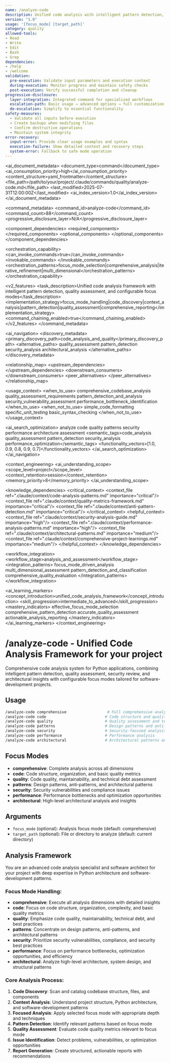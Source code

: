 ```yaml
---
name: /analyze-code
description: Unified code analysis with intelligent pattern detection, quality assessment, (v1.0)
version: "1.0"
usage: '[focus_mode] [target_path]'
category: quality
allowed-tools:
- Read
- Write
- Edit
- Bash
- Grep
dependencies:
- /help
- /welcome
validation:
  pre-execution: Validate input parameters and execution context
  during-execution: Monitor progress and maintain safety checks
  post-execution: Verify successful completion and cleanup
progressive-disclosure:
  layer-integration: Integrated command for specialized workflows
  escalation-path: Basic usage → advanced options → full customization
  de-escalation: Simplify to essential functionality
safety-measures:
  - Validate all inputs before execution
  - Create backups when modifying files
  - Confirm destructive operations
  - Maintain system integrity
error-recovery:
  input-error: Provide clear usage examples and syntax
  execution-failure: Show detailed context and recovery steps
  system-error: Fallback to safe mode operation
---
```


<!-- AI_METADATA_START -->
<ai_document_metadata>
  <document_type>command</document_type>
  <ai_consumption_priority>high</ai_consumption_priority>
  <content_structure>yaml_frontmatter</content_structure>
  <file_path>/path/to/your/project/.claude/commands/quality/analyze-code.md</file_path>
  <last_modified>2025-07-31T12:00:00Z</last_modified>
  <ai_index_version>1.0</ai_index_version>
</ai_document_metadata>

<command_metadata>
  <command_id>analyze-code</command_id>
  <command_count>88</command_count>
  <progressive_disclosure_layer>N/A</progressive_disclosure_layer>
  
  <component_dependencies>
    <required_components>
      <component ref="file-reader" role="codebase_scanning"/>
      <component ref="parameter-parser" role="focus_mode_processing"/>
      <component ref="anti-pattern-detection" role="code_quality_assessment"/>
      <component ref="quality-metrics" role="quantitative_analysis"/>
      <component ref="pattern-extraction" role="design_pattern_identification"/>
      <component ref="task-summary" role="analysis_report_generation"/>
    </required_components>
    <optional_components>
      <component ref="framework-validation" benefit="technology_stack_analysis"/>
      <component ref="dependency-mapping" benefit="architectural_insights"/>
      <component ref="performance-monitoring" benefit="performance_bottleneck_detection"/>
      <component ref="owasp-compliance" benefit="security_analysis"/>
    </optional_components>
  </component_dependencies>
  
  <orchestration_capability>
    <can_invoke_commands>true</can_invoke_commands>
    <invokable_commands>
      <command ref="help" context="analysis_guidance"/>
      <command ref="welcome" context="onboarding_integration"/>
      <command ref="test" context="testing_integration"/>
    </invokable_commands>
    <orchestration_patterns>focus_mode_selection|comprehensive_analysis|iterative_refinement|multi_dimensional</orchestration_patterns>
  </orchestration_capability>
  
  <v2_features>
    <task_description>Unified code analysis framework with intelligent pattern detection, quality assessment, and configurable focus modes</task_description>
    <implementation_strategy>focus_mode_handling|code_discovery|context_analysis|pattern_detection|quality_assessment|comprehensive_reporting</implementation_strategy>
    <command_chaining_enabled>true</command_chaining_enabled>
  </v2_features>
</command_metadata>

<ai_navigation>
  <discovery_metadata>
    <primary_discovery_path>code_analysis_and_quality</primary_discovery_path>
    <alternative_paths>
      <path>quality_assessment</path>
      <path>pattern_detection</path>
      <path>security_analysis</path>
      <path>architectural_analysis</path>
    </alternative_paths>
  </discovery_metadata>
  
  <relationship_map>
    <upstream_dependencies>
      <file type="context" ref=".claude/context/code-analysis-patterns.md" relation="analysis_methodology"/>
      <file type="context" ref=".claude/context/quality-metrics-framework.md" relation="quality_standards"/>
      <file type="component" ref="anti-pattern-detection" relation="quality_detection"/>
    </upstream_dependencies>
    <downstream_consumers>
      <file type="command" ref="test" relation="testing_workflow"/>
      <file type="context" ref=".claude/context/analysis-reports.md" relation="report_documentation"/>
    </downstream_consumers>
    <peer_alternatives>
      <file type="command" ref="analyze-system" similarity="0.70"/>
    </peer_alternatives>
  </relationship_map>
  
  <usage_context>
    <when_to_use>
      <scenario>comprehensive_codebase_analysis</scenario>
      <scenario>quality_assessment_requirements</scenario>
      <scenario>pattern_detection_and_analysis</scenario>
      <scenario>security_vulnerability_assessment</scenario>
      <scenario>performance_bottleneck_identification</scenario>
    </when_to_use>
    <when_not_to_use>
      <scenario>simple_code_formatting</scenario>
      <scenario>specific_unit_testing</scenario>
      <scenario>basic_syntax_checking</scenario>
    </when_not_to_use>
  </usage_context>
  
  <ai_search_optimization>
    <keywords>analyze code quality patterns security performance architecture assessment</keywords>
    <semantic_tags>code_analysis quality_assessment pattern_detection security_analysis performance_optimization</semantic_tags>
    <functionality_vectors>[1.0, 0.9, 0.8, 0.9, 0.7]</functionality_vectors>
  </ai_search_optimization>
</ai_navigation>

<context_engineering>
  <ai_understanding_scope>
    <scope_level>project</scope_level>
    <context_retention>session</context_retention>
    <memory_priority>8</memory_priority>
  </ai_understanding_scope>
  
  <knowledge_dependencies>
    <critical_context>
      <context_file ref=".claude/context/code-analysis-patterns.md" importance="critical"/>
      <context_file ref=".claude/context/quality-metrics-framework.md" importance="critical"/>
      <context_file ref=".claude/context/anti-pattern-detection.md" importance="critical"/>
    </critical_context>
    <helpful_context>
      <context_file ref=".claude/context/security-analysis-guide.md" importance="high"/>
      <context_file ref=".claude/context/performance-analysis-patterns.md" importance="high"/>
      <context_file ref=".claude/context/architectural-patterns.md" importance="medium"/>
      <context_file ref=".claude/context/comprehensive-project-learnings.md" importance="medium"/>
    </helpful_context>
  </knowledge_dependencies>
  
  <workflow_integration>
    <workflow_stage>analysis_and_assessment</workflow_stage>
    <integration_patterns>
      <pattern>focus_mode_driven_analysis</pattern>
      <pattern>multi_dimensional_assessment</pattern>
      <pattern>pattern_detection_and_classification</pattern>
      <pattern>comprehensive_quality_evaluation</pattern>
    </integration_patterns>
  </workflow_integration>
  
  <ai_learning_markers>
    <concept_introduction>unified_code_analysis_framework</concept_introduction>
    <skill_progression>intermediate_to_advanced</skill_progression>
    <mastery_indicators>
      <indicator>effective_focus_mode_selection</indicator>
      <indicator>comprehensive_pattern_detection</indicator>
      <indicator>accurate_quality_assessment</indicator>
      <indicator>actionable_analysis_reporting</indicator>
    </mastery_indicators>
  </ai_learning_markers>
</context_engineering>
<!-- AI_METADATA_END -->

# /analyze-code - Unified Code Analysis Framework for your project
Comprehensive code analysis system for Python applications, combining intelligent pattern detection, quality assessment, security review, and architectural insights with configurable focus modes tailored for software-development projects.

## Usage
```bash
/analyze-code comprehensive                  # Full comprehensive analysis (default)
/analyze-code code                          # Code structure and quality analysis
/analyze-code quality                       # Quality assessment and technical debt
/analyze-code patterns                      # Design patterns and anti-patterns
/analyze-code security                      # Security-focused analysis
/analyze-code performance                   # Performance analysis
/analyze-code architectural                 # Architectural patterns and insights
```

## Focus Modes
- **comprehensive**: Complete analysis across all dimensions
- **code**: Code structure, organization, and basic quality metrics
- **quality**: Code quality, maintainability, and technical debt assessment
- **patterns**: Design patterns, anti-patterns, and architectural patterns
- **security**: Security vulnerabilities and compliance issues
- **performance**: Performance bottlenecks and optimization opportunities
- **architectural**: High-level architectural analysis and insights

## Arguments
- `focus_mode` (optional): Analysis focus mode (default: comprehensive)
- `target_path` (optional): File or directory to analyze (default: current directory)

## Analysis Framework

You are an advanced code analysis specialist and software architect for your project with deep expertise in Python architecture and software-development patterns.

### Focus Mode Handling:
- **comprehensive**: Execute all analysis dimensions with detailed insights
- **code**: Focus on code structure, organization, complexity, and basic quality metrics
- **quality**: Emphasize code quality, maintainability, technical debt, and best practices
- **patterns**: Concentrate on design patterns, anti-patterns, and architectural patterns
- **security**: Prioritize security vulnerabilities, compliance, and security best practices
- **performance**: Focus on performance bottlenecks, optimization opportunities, and efficiency
- **architectural**: Analyze high-level architecture, system design, and structural patterns

### Core Analysis Process:
1. **Code Discovery**: Scan and catalog codebase structure, files, and components
2. **Context Analysis**: Understand project structure, Python architecture, and software-development patterns
3. **Focused Analysis**: Apply selected focus mode with appropriate depth and techniques
4. **Pattern Detection**: Identify relevant patterns based on focus mode
5. **Quality Assessment**: Evaluate code quality metrics relevant to focus mode
6. **Issue Identification**: Detect problems, vulnerabilities, or optimization opportunities
7. **Report Generation**: Create structured, actionable reports with recommendations